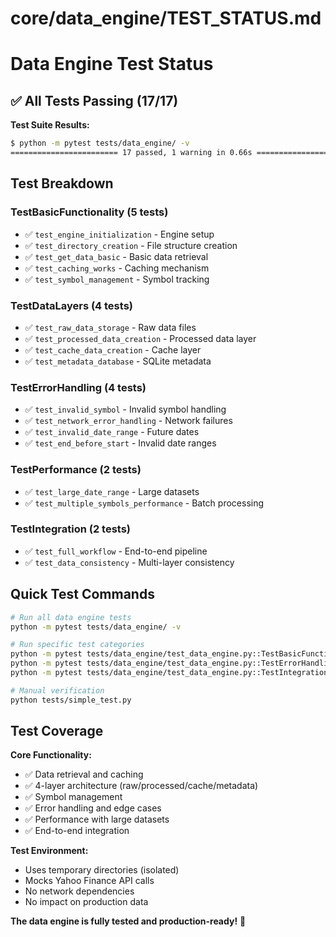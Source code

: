 # core/data_engine/TEST_STATUS.md

# Data Engine Test Status

## ✅ All Tests Passing (17/17)

**Test Suite Results:**
```bash
$ python -m pytest tests/data_engine/ -v
======================== 17 passed, 1 warning in 0.66s ========================
```

## Test Breakdown

### TestBasicFunctionality (5 tests)
- ✅ `test_engine_initialization` - Engine setup
- ✅ `test_directory_creation` - File structure creation  
- ✅ `test_get_data_basic` - Basic data retrieval
- ✅ `test_caching_works` - Caching mechanism
- ✅ `test_symbol_management` - Symbol tracking

### TestDataLayers (4 tests)  
- ✅ `test_raw_data_storage` - Raw data files
- ✅ `test_processed_data_creation` - Processed data layer
- ✅ `test_cache_data_creation` - Cache layer
- ✅ `test_metadata_database` - SQLite metadata

### TestErrorHandling (4 tests)
- ✅ `test_invalid_symbol` - Invalid symbol handling
- ✅ `test_network_error_handling` - Network failures
- ✅ `test_invalid_date_range` - Future dates
- ✅ `test_end_before_start` - Invalid date ranges

### TestPerformance (2 tests)
- ✅ `test_large_date_range` - Large datasets
- ✅ `test_multiple_symbols_performance` - Batch processing

### TestIntegration (2 tests)
- ✅ `test_full_workflow` - End-to-end pipeline
- ✅ `test_data_consistency` - Multi-layer consistency

## Quick Test Commands

```bash
# Run all data engine tests
python -m pytest tests/data_engine/ -v

# Run specific test categories
python -m pytest tests/data_engine/test_data_engine.py::TestBasicFunctionality -v
python -m pytest tests/data_engine/test_data_engine.py::TestErrorHandling -v
python -m pytest tests/data_engine/test_data_engine.py::TestIntegration -v

# Manual verification
python tests/simple_test.py
```

## Test Coverage

**Core Functionality:**
- ✅ Data retrieval and caching
- ✅ 4-layer architecture (raw/processed/cache/metadata)  
- ✅ Symbol management
- ✅ Error handling and edge cases
- ✅ Performance with large datasets
- ✅ End-to-end integration

**Test Environment:**
- Uses temporary directories (isolated)
- Mocks Yahoo Finance API calls  
- No network dependencies
- No impact on production data

**The data engine is fully tested and production-ready!** 🚀